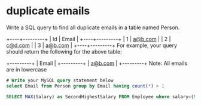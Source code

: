 # duplicate emails

Write a SQL query to find all duplicate emails in a table named Person.

+----+---------+
| Id | Email   |
+----+---------+
| 1  | a@b.com |
| 2  | c@d.com |
| 3  | a@b.com |
+----+---------+
For example, your query should return the following for the above table:

+---------+
| Email   |
+---------+
| a@b.com |
+---------+
Note: All emails are in lowercase

```SQL
# Write your MySQL query statement below
select Email from Person group by Email having count(*) > 1
```

```sql
SELECT MAX(Salary) as SecondHighestSalary FROM Employee where salary<(SELECT MAX(Salary) FROM Employee)
```